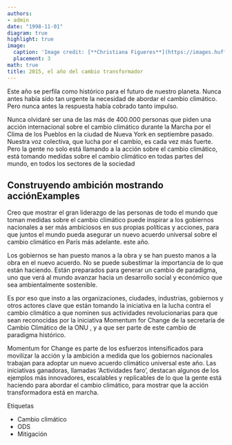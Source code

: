 ```yaml
---
authors:
- admin
date: "1998-11-01"
diagram: true
highlight: true
image:
  caption: 'Image credit: [**Christiana Figueres**](https://images.huffingtonpost.com/2015-02-26-cfanddaughtersatnyclimatemarch.jpg)'
  placement: 3
math: true
title: 2015, el año del cambio transformador
---
```


Este año se perfila como histórico para el futuro de nuestro planeta. Nunca antes había sido tan urgente la necesidad de abordar el cambio climático. Pero nunca antes la respuesta había cobrado tanto impulso.

Nunca olvidaré ser una de las más de 400.000 personas que piden una acción internacional sobre el cambio climático durante la Marcha por el Clima de los Pueblos en la ciudad de Nueva York en septiembre pasado. Nuestra voz colectiva, que lucha por el cambio, es cada vez más fuerte. Pero la gente no solo está llamando a la acción sobre el cambio climático, está tomando medidas sobre el cambio climático en todas partes del mundo, en todos los sectores de la sociedad


## Construyendo ambición mostrando acciónExamples

Creo que mostrar el gran liderazgo de las personas de todo el mundo que toman medidas sobre el cambio climático puede inspirar a los gobiernos nacionales a ser más ambiciosos en sus propias políticas y acciones, para que juntos el mundo pueda asegurar un nuevo acuerdo universal sobre el cambio climático en París más adelante. este año.

Los gobiernos se han puesto manos a la obra y se han puesto manos a la obra en el nuevo acuerdo. No se puede subestimar la importancia de lo que están haciendo. Están preparados para generar un cambio de paradigma, uno que verá al mundo avanzar hacia un desarrollo social y económico que sea ambientalmente sostenible.

Es por eso que insto a las organizaciones, ciudades, industrias, gobiernos y otros actores clave que están tomando la iniciativa en la lucha contra el cambio climático a que nominen sus actividades revolucionarias para que sean reconocidas por la iniciativa Momentum for Change de la secretaría de Cambio Climático de la ONU , y a que ser parte de este cambio de paradigma histórico.

Momentum for Change es parte de los esfuerzos intensificados para movilizar la acción y la ambición a medida que los gobiernos nacionales trabajan para adoptar un nuevo acuerdo climático universal este año. Las iniciativas ganadoras, llamadas ‘Actividades faro’, destacan algunos de los ejemplos más innovadores, escalables y replicables de lo que la gente está haciendo para abordar el cambio climático, para mostrar que la acción transformadora está en marcha.

Etiquetas
- Cambio climático
- ODS
- Mitigación



